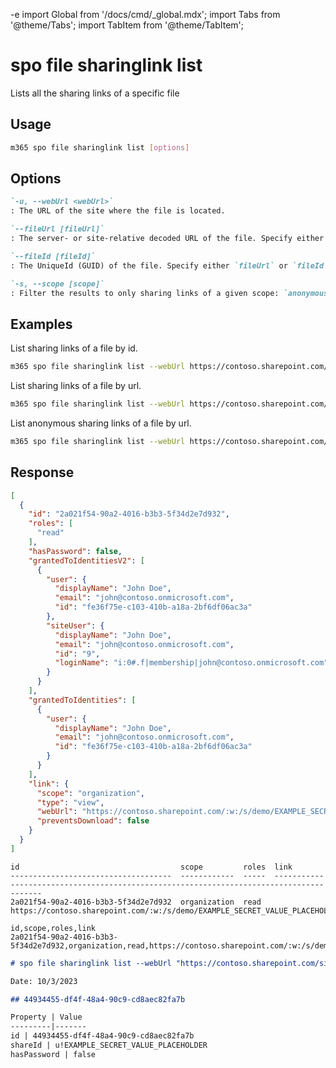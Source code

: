 -e <!-- DISCLAIMER: All secrets, passwords, and sensitive values in this document are examples only and not real credentials. -->
import Global from '/docs/cmd/_global.mdx';
import Tabs from '@theme/Tabs';
import TabItem from '@theme/TabItem';

# spo file sharinglink list

Lists all the sharing links of a specific file

## Usage

```sh
m365 spo file sharinglink list [options]
```

## Options

```md definition-list
`-u, --webUrl <webUrl>`
: The URL of the site where the file is located.

`--fileUrl [fileUrl]`
: The server- or site-relative decoded URL of the file. Specify either `fileUrl` or `fileId` but not both.

`--fileId [fileId]`
: The UniqueId (GUID) of the file. Specify either `fileUrl` or `fileId` but not both.

`-s, --scope [scope]`
: Filter the results to only sharing links of a given scope: `anonymous`, `users` or `organization`. By default all sharing links are listed.
```

<Global />

## Examples

List sharing links of a file by id.

```sh
m365 spo file sharinglink list --webUrl https://contoso.sharepoint.com/sites/demo --fileId daebb04b-a773-4baa-b1d1-3625418e3234
```

List sharing links of a file by url.

```sh
m365 spo file sharinglink list --webUrl https://contoso.sharepoint.com/sites/demo --fileUrl "/sites/demo/shared documents/document.docx"
```

List anonymous sharing links of a file by url.

```sh
m365 spo file sharinglink list --webUrl https://contoso.sharepoint.com/sites/demo --fileUrl "/sites/demo/shared documents/document.docx" --scope anonymous
```

## Response

<Tabs>
  <TabItem value="JSON">

  ```json
  [
    {
      "id": "2a021f54-90a2-4016-b3b3-5f34d2e7d932",
      "roles": [
        "read"
      ],
      "hasPassword": false,
      "grantedToIdentitiesV2": [
        {
          "user": {
            "displayName": "John Doe",
            "email": "john@contoso.onmicrosoft.com",
            "id": "fe36f75e-c103-410b-a18a-2bf6df06ac3a"
          },
          "siteUser": {
            "displayName": "John Doe",
            "email": "john@contoso.onmicrosoft.com",
            "id": "9",
            "loginName": "i:0#.f|membership|john@contoso.onmicrosoft.com"
          }
        }
      ],
      "grantedToIdentities": [ 
        {
          "user": {
            "displayName": "John Doe",
            "email": "john@contoso.onmicrosoft.com",
            "id": "fe36f75e-c103-410b-a18a-2bf6df06ac3a"
          }
        }
      ],
      "link": {
        "scope": "organization",
        "type": "view",
        "webUrl": "https://contoso.sharepoint.com/:w:/s/demo/EXAMPLE_SECRET_VALUE_PLACEHOLDER",
        "preventsDownload": false
      }
    }
  ]
  ```

  </TabItem>
  <TabItem value="Text">

  ```text
  id                                    scope         roles  link                                                            
  ------------------------------------  ------------  -----  ----------------------------------------------------------------------------------------
  2a021f54-90a2-4016-b3b3-5f34d2e7d932  organization  read   https://contoso.sharepoint.com/:w:/s/demo/EXAMPLE_SECRET_VALUE_PLACEHOLDER
  ```

  </TabItem>
  <TabItem value="CSV">

  ```csv
  id,scope,roles,link
  2a021f54-90a2-4016-b3b3-5f34d2e7d932,organization,read,https://contoso.sharepoint.com/:w:/s/demo/EXAMPLE_SECRET_VALUE_PLACEHOLDER
  ```

  </TabItem>
  <TabItem value="Markdown">

  ```md
  # spo file sharinglink list --webUrl "https://contoso.sharepoint.com/sites/demo" --fileUrl "/sites/demo/Shared Documents/logo.jpg"

  Date: 10/3/2023

  ## 44934455-df4f-48a4-90c9-cd8aec82fa7b

  Property | Value
  ---------|-------
  id | 44934455-df4f-48a4-90c9-cd8aec82fa7b
  shareId | u!EXAMPLE_SECRET_VALUE_PLACEHOLDER
  hasPassword | false
  ```

  </TabItem>
</Tabs>
